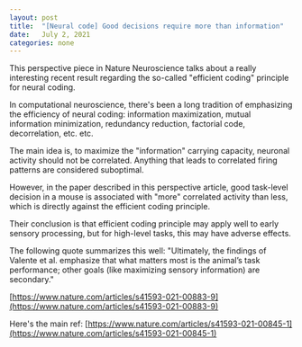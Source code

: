 ```yaml
---
layout: post
title:  "[Neural code] Good decisions require more than information"
date:   July 2, 2021
categories: none
---
```


This perspective piece in Nature Neuroscience talks about a really interesting recent result regarding the so-called "efficient coding" principle for neural coding. 

In computational neuroscience, there's been a long tradition of emphasizing the efficiency of neural coding: information maximization, mutual information minimization, redundancy reduction, factorial code, decorrelation, etc. etc. 

The main idea is, to maximize the "information" carrying capacity, neuronal activity should not be correlated. Anything that leads to correlated firing patterns are considered suboptimal. 

However, in the paper described in this perspective article, good task-level decision in a mouse is associated with "more" correlated activity than less, which is directly against the efficient coding principle. 

Their conclusion is that efficient coding principle may apply well to early sensory processing, but for high-level tasks, this may have adverse effects. 

The following quote summarizes this well: "Ultimately, the findings of Valente et al. emphasize that what matters most is the animal’s task performance; other goals (like maximizing sensory information) are secondary." 

[https://www.nature.com/articles/s41593-021-00883-9](https://www.nature.com/articles/s41593-021-00883-9)

Here's the main ref: [https://www.nature.com/articles/s41593-021-00845-1](https://www.nature.com/articles/s41593-021-00845-1)

 

